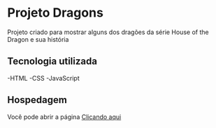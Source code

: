 # Projeto Dragons

Projeto criado para mostrar alguns dos dragões da série House of the Dragon e sua história

## Tecnologia utilizada

-HTML 
-CSS
-JavaScript



## Hospedagem

Você pode abrir a página <a href="https://victorbreno92.github.io/Dragons/">Clicando aqui</a> 
